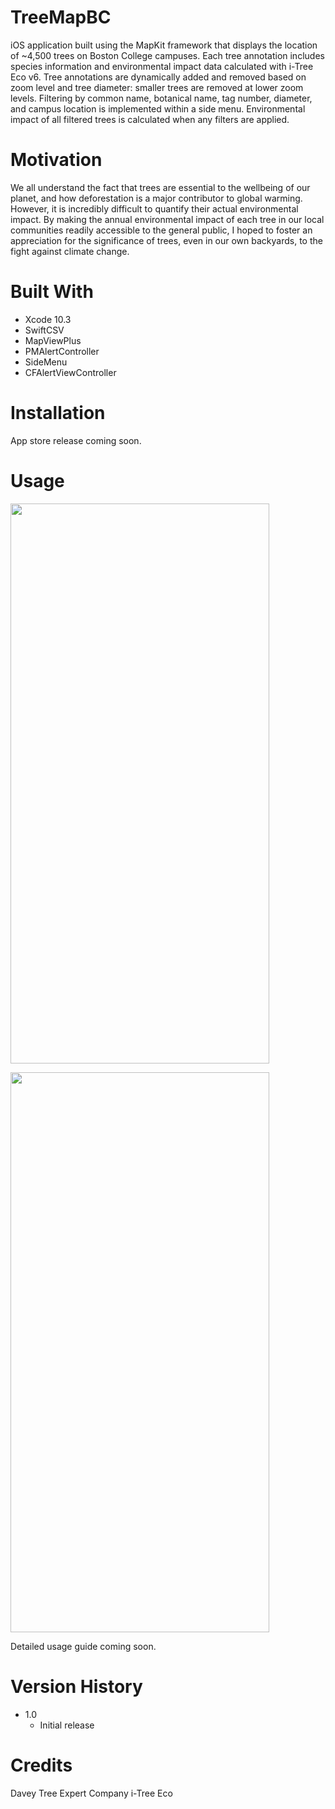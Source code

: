 # TreeMapBC
iOS application built using the MapKit framework that displays the location of ~4,500 trees on Boston College campuses. Each tree annotation includes species information and environmental impact data calculated with i-Tree Eco v6. Tree annotations are dynamically added and removed based on zoom level and tree diameter: smaller trees are removed at lower zoom levels. Filtering by common name, botanical name, tag number, diameter, and campus location is implemented within a side menu. Environmental impact of all filtered trees is calculated when any filters are applied.

# Motivation
We all understand the fact that trees are essential to the wellbeing of our planet, and how deforestation is a major contributor to global warming. However, it is incredibly difficult to quantify their actual environmental impact. By making the annual environmental impact of each tree in our local communities readily accessible to the general public, I hoped to foster an appreciation for the significance of trees, even in our own backyards, to the fight against climate change.

# Built With
 - Xcode 10.3
 - SwiftCSV
 - MapViewPlus
 - PMAlertController
 - SideMenu
 - CFAlertViewController

# Installation
App store release coming soon.

# Usage

<p align="left">
  <a href="url"><img src="https://i.imgur.com/mvxgh1b.jpg" height="896" width="414" ></a>
</p>
<p align="left">
  <a href="url"><img src="https://i.imgur.com/AY2rPxM.jpg" height="896" width="414" ></a>
</p>

Detailed usage guide coming soon.

# Version History
 - 1.0
	 - Initial release

# Credits
Davey Tree Expert Company
i-Tree Eco
